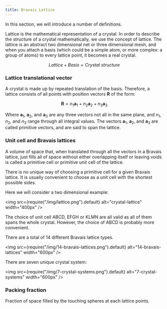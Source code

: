 ```yaml
---
title: Bravais Lattice
---
```


In this section, we will introduce a number of definitions.

Lattice is the mathematical representation of a crystal. In order to describe
the structure of a crystal mathematically, we use the concept of lattice. The
lattice is an abstract two dimensional net or three dimensional mesh, and when
you attach a basis (which could be a simple atom, or more complex: a group of
atoms) to every lattice point, it becomes a real crystal.

$$
Lattice + Basis = Crystal~structure
$$

### Lattice translational vector
A crystal is made up by repeated translation of the basis. Therefore, a lattice
consists of all points with position vectors $\textbf{R}$ of the form:

$$
\textbf{R} = n_1\textbf{a}_1 + n_2\textbf{a}_2 + n_3\textbf{a}_3
$$

Where $\textbf{a}_1$, $\textbf{a}_2$, and $\textbf{a}_3$ are any three vectors
not all in the same plane, and $n_1$, $n_2$, and $n_3$ range through all
integral values. The vectors $\textbf{a}_1$, $\textbf{a}_2$, and $\textbf{a}_3$
are called primitive vectors, and are said to span the lattice.

### Unit cell and Bravais lattices
A volume of space that, when translated through all the vectors in a Bravais
lattice, just fills all of space without either overlapping itself or leaving
voids is called a primitive cell or primitive unit cell of the lattice.

There is no unique way of choosing a primitive cell for a given Bravais lattice.
It is usually convenient to choose as a unit cell with the shortest possible
sides.

Here we will consider a two dimensional example:

<img
  src={require("/img/lattice.png").default}
  alt="crystal-lattice"
  width="400px"
/>

The choice of unit cell ABCD, EFGH or KLMN are all valid as all of them spans
the whole crystal. However, the choice of ABCD is probably more convenient.

There are a total of 14 different Bravais lattice types.

<img
  src={require("/img/14-bravais-lattices.png").default}
  alt="14-bravais-lattices"
  width="600px"
/>

There are seven unique crystal system:

<img
  src={require("/img/7-crystal-systems.png").default}
  alt="7-crystal-systems"
  width="600px"
/>

### Packing fraction
Fraction of space filled by the touching spheres at each lattice points.
